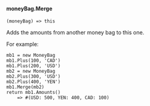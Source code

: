 #### moneyBag.Merge

``` suneido
(moneyBag) => this
```

Adds the amounts from another money bag to this one.

For example:

``` suneido
mb1 = new MoneyBag
mb1.Plus(100, 'CAD')
mb1.Plus(200, 'USD')
mb2 = new MoneyBag
mb2.Plus(300, 'USD')
mb2.Plus(400, 'YEN')
mb1.Merge(mb2)
return mb1.Amounts()
	=> #(USD: 500, YEN: 400, CAD: 100)
```